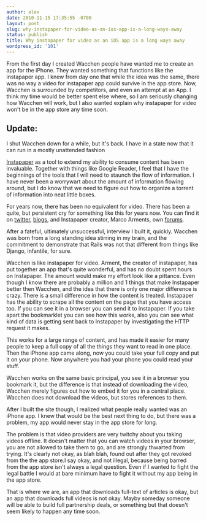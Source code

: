 ```yaml
---
author: alex
date: 2010-11-15 17:35:55 -0700
layout: post
slug: why-instapaper-for-video-as-an-ios-app-is-a-long-ways-away
status: publish
title: Why instapaper for video as an iOS app is a long ways away
wordpress_id: '101'
---
```


From the first day I created Wacchen people have
wanted me to create an app for the iPhone. They wanted something that
functions like the instapaper app. I knew from day one that while the
idea was the same, there was no way a video for instapaper app could
survive in the app store. Now, Wacchen is surrounded by competitors, and
even an attempt at an App. I think my time would be better spent else
where, so I am seriously changing how Wacchen will work, but I also
wanted explain why instapaper for video won't be in the app store any
time soon.

## Update:

I shut Wacchen down for a while, but it's back. I have in a state now
that it can run in a mostly unattended fashion

[Instapaper](http://instapaper.com) as a tool to extend my ability to
consume content has been invaluable. Together with things like Google
Reader, I feel that I have the beginnings of the tools that I will need
to staunch the flow of information. I have never been a worrywart about
the amount of information flowing around, but I do know that we need to
figure out how to organize a torrent of information into neat little
boxes.

For years now, there has been no equivalent for video. There has been a
quite, but persistent cry for something like this for years now. You can
find it on
[twitter](http://twitter.com/christmasgorill/status/3100379747192832),
[blogs](http://angryrobot.ca/2010/05/03/i-need-instapaper-for-video),
and Instapaper creator, Marco Arments, own
[forums](http://www.marco.org/forum/viewtopic.php?id=1766).

After a fateful, ultimately unsuccessful, interview I built it, quickly.
Wacchen was born from a long standing idea stirring in my brain, and the
commitment to demonstrate that Rails was not that different from things
like Django, infantile, for sure.

Wacchen is like instapaper for video. Arment, the creator of instapaper,
has put together an app that's quite wonderful, and has no doubt spent
hours on Instapaper. The amount would make my effort look like a
pittance. Even though I know there are probably a million and 1 things
that make Instapaper better then Wacchen, and the idea that there is
only one major difference is crazy. There is a small difference in how
the content is treated. Instapaper has the ability to scrape all the
content on the page that you have access too. If you can see it in a
browser you can send it to instapaper. If you take apart the bookmarklet
you can see how this works, also you can see what kind of data is
getting sent back to Instapaper by investigating the HTTP request it
makes.

This works for a large range of content, and has made it easier for many
people to keep a full copy of all the things they want to read in one
place. Then the iPhone app came along, now you could take your full copy
and put it on your phone. Now anywhere you had your phone you could read
your stuff.

Wacchen works on the same basic principal, you see it in a browser you
bookmark it, but the difference is that instead of downloading the
video, Wacchen merely figures out how to embed it for you in a central
place. Wacchen does not download the videos, but stores references to
them.

After I built the site though, I realized what people really wanted was
an iPhone app. I knew that would be the best next thing to do, but there
was a problem, my app would never stay in the app store for long.

The problem is that video providers are very twitchy about you taking
videos offline. It doesn't matter that you can watch videos in your
browser, you are not allowed to take them to go, and are strongly
thwarted from trying. It's clearly not okay, as blah blah, found out
after they got revoked from the the app store.I say okay, and not
illegal, because being barred from the app store isn't always a legal
question. Even if I wanted to fight the legal battle I would at bare
minimum have to fight it without my app being in the app store.

That is where we are, an app that downloads full-text of articles is
okay, but an app that downloads full videos is not okay. Mayby someday
someone will be able to build full partnership deals, or something but
that doesn't seem likely to happen any time soon.
